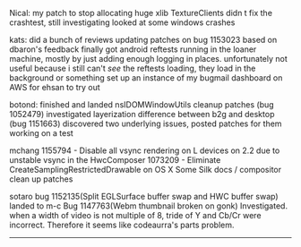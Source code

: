 Nical:
        my patch to stop allocating huge xlib TextureClients didn t fix the crashtest, still investigating
        looked at some windows crashes



kats:
        did a bunch of reviews
        updating patches on bug 1153023 based on dbaron's feedback
        finally got android reftests running in the loaner machine, mostly by just adding enough logging in places. unfortunately not useful because i still can't *see* the reftests loading, they load in the background or something
        set up an instance of my bugmail dashboard on AWS for ehsan to try out



botond:
        finished and landed nsIDOMWindowUtils cleanup patches (bug 1052479)
        investigated layerization difference between b2g and desktop (bug 1151663)
        discovered two underlying issues, posted patches for them
        working on a test



mchang
        1155794 - Disable all vsync rendering on L devices on 2.2 due to unstable vsync in the HwcComposer
        1073209 - Eliminate CreateSamplingRestrictedDrawable on OS X
        Some Silk docs / compositor clean up patches



sotaro
        bug 1152135(Split EGLSurface buffer swap and HWC buffer swap) landed to m-c
        Bug 1147763(Webm thumbnail broken on gonk) Investigated. when a width of video is not multiple of 8, tride of Y and Cb/Cr were incorrect. Therefore it seems like codeaurra's parts problem.



________________


